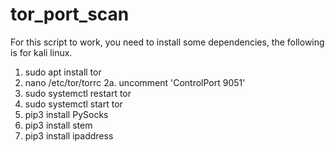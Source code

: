 # tor_port_scan

For this script to work, you need to install some dependencies, the following is for kali linux.
  1. sudo apt install tor
  2. nano /etc/tor/torrc
  2a. uncomment 'ControlPort 9051'
  3. sudo systemctl restart tor
  4. sudo systemctl start tor
  5. pip3 install PySocks
  6. pip3 install stem
  7. pip3 install ipaddress
